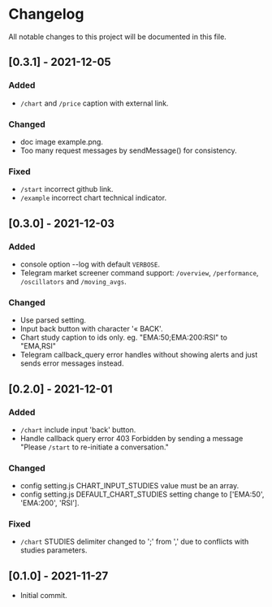 # Changelog

All notable changes to this project will be documented in this file.

## [0.3.1] - 2021-12-05

### Added

- `/chart` and `/price` caption with external link.

### Changed

- doc image example.png.
- Too many request messages by sendMessage() for consistency.

### Fixed

- `/start` incorrect github link.
- `/example` incorrect chart technical indicator.

## [0.3.0] - 2021-12-03

### Added

- console option --log with default `VERBOSE`.
- Telegram market screener command support: `/overview`, `/performance`, `/oscillators` and `/moving_avgs`.

### Changed

- Use parsed setting.
- Input back button with character '« BACK'.
- Chart study caption to ids only. eg. "EMA:50;EMA:200:RSI" to "EMA,RSI"
- Telegram callback_query error handles without showing alerts and just sends error messages instead.

## [0.2.0] - 2021-12-01

### Added

- `/chart` include input 'back' button.
- Handle callback query error 403 Forbidden by sending a message "Please `/start` to re-initiate a conversation."

### Changed

- config setting.js CHART_INPUT_STUDIES value must be an array.
- config setting.js DEFAULT_CHART_STUDIES setting change to ['EMA:50', 'EMA:200', 'RSI'].

### Fixed

- `/chart` STUDIES delimiter changed to ';' from ',' due to conflicts with studies parameters.

## [0.1.0] - 2021-11-27

- Initial commit.
